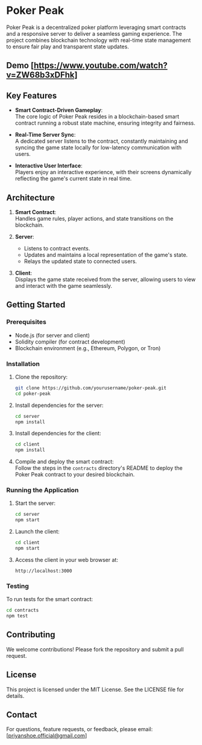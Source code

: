 # Poker Peak  

Poker Peak is a decentralized poker platform leveraging smart contracts and a responsive server to deliver a seamless gaming experience. The project combines blockchain technology with real-time state management to ensure fair play and transparent state updates.  

## Demo [https://www.youtube.com/watch?v=ZW68b3xDFhk]

## Key Features  

- **Smart Contract-Driven Gameplay**:  
  The core logic of Poker Peak resides in a blockchain-based smart contract running a robust state machine, ensuring integrity and fairness.  

- **Real-Time Server Sync**:  
  A dedicated server listens to the contract, constantly maintaining and syncing the game state locally for low-latency communication with users.  

- **Interactive User Interface**:  
  Players enjoy an interactive experience, with their screens dynamically reflecting the game's current state in real time.  

## Architecture  

1. **Smart Contract**:  
   Handles game rules, player actions, and state transitions on the blockchain.  
   
2. **Server**:  
   - Listens to contract events.  
   - Updates and maintains a local representation of the game's state.  
   - Relays the updated state to connected users.  

3. **Client**:  
   Displays the game state received from the server, allowing users to view and interact with the game seamlessly.  

## Getting Started  

### Prerequisites  

- Node.js (for server and client)  
- Solidity compiler (for contract development)  
- Blockchain environment (e.g., Ethereum, Polygon, or Tron)  

### Installation  

1. Clone the repository:  
   ```bash  
   git clone https://github.com/yourusername/poker-peak.git  
   cd poker-peak  
   ```  

2. Install dependencies for the server:  
   ```bash  
   cd server  
   npm install  
   ```  

3. Install dependencies for the client:  
   ```bash  
   cd client  
   npm install  
   ```  

4. Compile and deploy the smart contract:  
   Follow the steps in the `contracts` directory's README to deploy the Poker Peak contract to your desired blockchain.  

### Running the Application  

1. Start the server:  
   ```bash  
   cd server  
   npm start  
   ```  

2. Launch the client:  
   ```bash  
   cd client  
   npm start  
   ```  

3. Access the client in your web browser at:  
   ```
   http://localhost:3000  
   ```  

### Testing  

To run tests for the smart contract:  
```bash  
cd contracts  
npm test  
```  

## Contributing  

We welcome contributions! Please fork the repository and submit a pull request.  

## License  

This project is licensed under the MIT License. See the LICENSE file for details.  

## Contact  

For questions, feature requests, or feedback, please email: [priyanshoe.official@gmail.com]  
